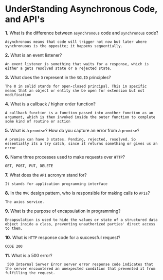 # UnderStanding Asynchronous Code, and API's

**1.** What is the difference between `asynchronous` code and `synchronous` code?
<!-- enter you answer in the space below -->
```
Asynchronous means that code will trigger not now but later where synchronuous is the opposite; it happens sequentially.
```
**2.** What is an event listener?
<!-- enter you answer in the space below -->
```
An event listener is something that waits for a response, which is either a gets resolved state or a rejected state.
```
**3.** What does the `O` represent in the `SOLID` principles?
<!-- enter you answer in the space below -->
```
The O in solid stands for open-closed principal. This in specific means that an object or entity she be open for extension but not modification
```
**4.** What is a callback / higher order function?
<!-- enter you answer in the space below -->
```
A callback function is a function passed into another function as an argument, which is then invoked inside the outer function to complete some kind of routine or action
```
**5.** What is a `promise`? How do you capture an error from a `promise`?
<!-- enter you answer in the space below -->
```
A promise can have 3 states. Pending, rejected, resolved. So essentially its a try catch, since it returns something or gives us an error
```
**6.** Name three processes used to make requests over `HTTP`?
<!-- enter you answer in the space below -->
```
GET, POST, PUT, DELETE
```
**7.** What does the `API` acronym stand for?
<!-- enter you answer in the space below -->
```
It stands for application programming interface
```
**8.** In the `MVC` design pattern, who is responsible for making calls to `APIs`?
<!-- enter you answer in the space below -->
```
The axios service.
```
**9.** What is the purpose of encapsulation in programming?
<!-- enter you answer in the space below -->
```
Encapsulation is used to hide the values or state of a structured data object inside a class, preventing unauthorized parties' direct access to them.
```
**10.** What is `HTTP` response code for a successful request?
<!-- enter you answer in the space below -->
```
CODE 200
```
**11.** What is a 500 error?
<!-- enter you answer in the space below -->
```
 500 Internal Server Error server error response code indicates that the server encountered an unexpected condition that prevented it from fulfilling the request.
```